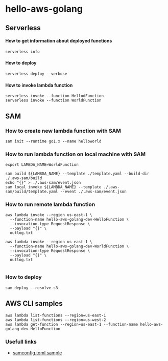 # hello-aws-golang

## Serverless

#### How to get information about deployed functions

```shell
serverless info
```

#### How to deploy

```shell
serverless deploy --verbose
```

#### How to invoke lambda function

```shell
serverless invoke --function HellodFunction
serverless invoke --function WorldFunction
```

## SAM

### How to create new lambda function with SAM

```shell
sam init --runtime go1.x --name helloworld
```

### How to run lambda function on local machine with SAM

```shell
export LAMBDA_NAME=WorldFunction

sam build ${LAMBDA_NAME} --template ./template.yaml --build-dir ./.aws-sam/build
echo "{}" > ./.aws-sam/event.json
sam local invoke ${LAMBDA_NAME} --template ./.aws-sam/build/template.yaml --event ./.aws-sam/event.json
```

### How to run remote lambda function

```shell
aws lambda invoke --region us-east-1 \
  --function-name hello-aws-golang-dev-HelloFunction \
  --invocation-type RequestResponse \
  --payload "{}" \
  outlog.txt

aws lambda invoke --region us-east-1 \
  --function-name hello-aws-golang-dev-WorldFunction \
  --invocation-type RequestResponse \
  --payload "{}" \
  outlog.txt
  
```

### How to deploy

```shell
sam deploy --resolve-s3
```

## AWS CLI samples

```shell
aws lambda list-functions --region=us-east-1
aws lambda list-functions --region=us-west-2
aws lambda get-function --region=us-east-1 --function-name hello-aws-golang-dev-HelloFunction

```

### Usefull links

* [samconfig.toml sample](https://docs.aws.amazon.com/serverless-application-model/latest/developerguide/serverless-sam-cli-config.html)
